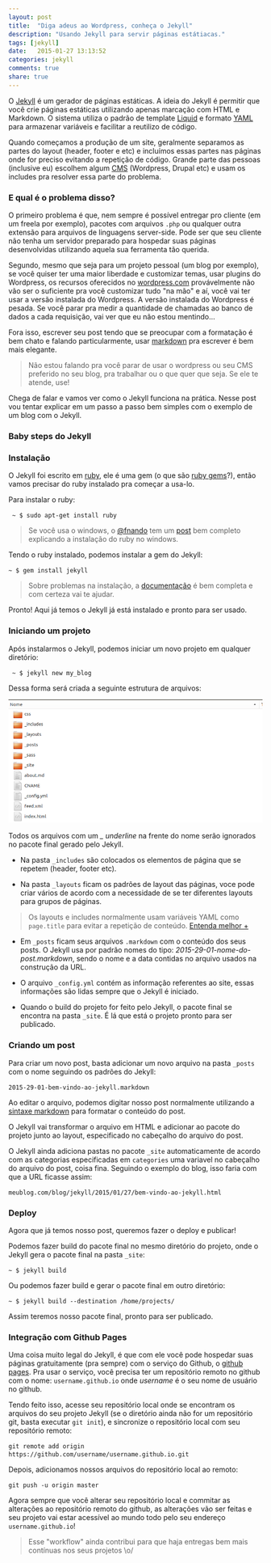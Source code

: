 ```yaml
---
layout: post
title:  "Diga adeus ao Wordpress, conheça o Jekyll"
description: "Usando Jekyll para servir páginas estátiacas."
tags: [jekyll]
date:   2015-01-27 13:13:52
categories: jekyll
comments: true
share: true
---
```


O [Jekyll][jekyll] é um gerador de páginas estáticas. A ideia do Jekyll é permitir que você crie páginas estáticas utilizando apenas marcação com HTML e Markdown. O sistema utiliza o padrão de template [Liquid][liquid] e formato [YAML][yaml] para armazenar variáveis e facilitar a reutilizo de código.

Quando começamos a produção de um site, geralmente separamos as partes do layout (header, footer e etc) e incluímos essas partes nas páginas onde for preciso evitando a repetição de código. Grande parte das pessoas (inclusive eu) escolhem algum [CMS][cms] (Wordpress, Drupal etc) e usam os includes pra resolver essa parte do problema. 

### E qual é o problema disso?
O primeiro problema é que, nem sempre é possível entregar pro cliente (em um freela por exemplo), pacotes com arquivos `.php` ou qualquer outra extensão para arquivos de linguagens server-side. Pode ser que seu cliente não tenha um servidor preparado para hospedar suas páginas desenvolvidas utilizando aquela sua ferramenta tão querida.

Segundo, mesmo que seja para um projeto pessoal (um blog por exemplo), se você quiser ter uma maior liberdade e customizar temas, usar plugins do Wordpress, os recursos oferecidos no [wordpress.com][wordpress] provávelmente não vão ser o suficiente pra você customizar tudo "na mão" e aí, você vai ter usar a versão instalada do Wordpress.
A versão instalada do Wordpress é pesada. Se você parar pra medir a quantidade de chamadas ao banco de dados a cada requisição, vai ver que eu não estou mentindo...

Fora isso, escrever seu post tendo que se preocupar com a formatação é bem chato e falando particularmente, usar [markdown][markdown] pra escrever é bem mais elegante.

> Não estou falando pra você parar de usar o wordpress ou seu CMS preferido no seu blog, pra trabalhar ou o que quer que seja. Se ele te atende, use!

Chega de falar e vamos ver como o Jekyll funciona na prática. Nesse post vou tentar explicar em um passo a passo bem simples com o exemplo de um blog com o Jekyll.

### Baby steps do Jekyll


### Instalação
O Jekyll foi escrito em [ruby][ruby-link], ele é uma gem (o que são [ruby gems][ruby-gems]?), então vamos precisar do ruby instalado pra começar a usa-lo.

Para instalar o ruby:

```
 ~ $ sudo apt-get install ruby
```

> Se você usa o windows, o [@fnando][nando-twitter] tem um [post][nando-post] bem completo explicando a instalação do ruby no windows.

Tendo o ruby instalado, podemos instalar a gem do Jekyll:

```
~ $ gem install jekyll
```

> Sobre problemas na instalação, a [documentação][jekyll-install] é bem completa e com certeza vai te ajudar.


Pronto! Aqui já temos o Jekyll já está instalado e pronto para ser usado.


### Iniciando um projeto
Após instalarmos o Jekyll, podemos iniciar um novo projeto em qualquer diretório:

```
 ~ $ jekyll new my_blog
```

Dessa forma será criada a seguinte estrutura de arquivos:

![Estrutura de arquivos](https://raw.githubusercontent.com/andreybleme/andreybleme.github.io/master/assets/img/estrutura_de_arquivos.png "Estrutura de arquivos")

Todos os arquivos com um *_ underline* na frente do nome serão ignorados no pacote final gerado pelo Jekyll.

- Na pasta `_includes` são colocados os elementos de página que se repetem (header, footer etc).

- Na pasta `_layouts` ficam os padrões de layout das páginas, voce pode criar vários de acordo com a necessidade de se ter diferentes layouts para grupos de páginas.

> Os layouts e includes normalmente usam variáveis YAML como `page.title` para evitar a repetição de conteúdo. [Entenda melhor +][yaml-doc]

- Em `_posts` ficam seus arquivos `.markdown` com o conteúdo dos seus posts. O Jekyll usa por padrão nomes do tipo: *2015-29-01-nome-do-post.markdown*, sendo o nome e a data contidas no arquivo usados na construção da URL.

- O arquivo `_config.yml` contém as informação referentes ao site, essas informações são lidas sempre que o Jekyll é iniciado. 

- Quando o build do projeto for feito pelo Jekyll, o pacote final se encontra na pasta `_site`. É lá que está o projeto pronto para ser publicado. 


### Criando um post
Para criar um novo post, basta adicionar um novo arquivo na pasta `_posts` com o nome seguindo os padrões do Jekyll:

```
2015-29-01-bem-vindo-ao-jekyll.markdown
```

Ao editar o arquivo, podemos digitar nosso post normalmente utilizando a [sintaxe markdown][markdown-sintaxe] para formatar o conteúdo do post. 

O Jekyll vai transformar o arquivo em HTML e adicionar ao pacote do projeto junto ao layout, especificado no cabeçalho do arquivo do post.

O Jekyll ainda adiciona pastas no pacote `_site` automaticamente de acordo com as categorias especificadas em `categories` uma variavel no cabeçalho do arquivo do post, coisa fina. Seguindo o exemplo do blog, isso faria com que a URL ficasse assim: 

```
meublog.com/blog/jekyll/2015/01/27/bem-vindo-ao-jekyll.html
```


### Deploy
Agora que já temos nosso post, queremos fazer o deploy e publicar!

Podemos fazer build do pacote final no mesmo diretório do projeto, onde o Jekyll gera o pacote final na pasta `_site`:

```
~ $ jekyll build
```

Ou podemos fazer build e gerar o pacote final em outro diretório:

```
~ $ jekyll build --destination /home/projects/
```

Assim teremos nosso pacote final, pronto para ser publicado.


### Integração com Github Pages 
Uma coisa muito legal do Jekyll, é que com ele você pode hospedar suas páginas gratuitamente (pra sempre) com o serviço do Github, o [github pages][git-pages]. 
Pra usar o serviço, você precisa ter um repositório remoto no github com o nome: `username.github.io` onde *username* é o seu nome de usuário no github.

Tendo feito isso,  acesse seu repositório local onde se encontram os arquivos do seu projeto Jekyll (se o diretório ainda não for um repositório git, basta executar `git init`), e sincronize o repositório local com seu repositório remoto:

```
git remote add origin https://github.com/username/username.github.io.git
```

Depois, adicionamos nossos arquivos do repositório local ao remoto:

```
git push -u origin master
```

Agora sempre que você alterar seu repositório local e commitar as alterações ao repositório remoto do github, as alterações vão ser feitas e seu projeto vai estar acessível ao mundo todo pelo seu endereço `username.github.io`!

> Esse "workflow" ainda contribui para que haja entregas bem mais contínuas nos seus projetos \o/





[jekyll]:      		http://jekyllrb.com
[liquid]: 	   		http://liquidmarkup.org/
[yaml]:		   		http://pt.wikipedia.org/wiki/YAML
[cms]: 		   		http://pt.wikipedia.org/wiki/Sistema_de_gerenciamento_de_conte%C3%BAdo
[wordpress]:   		http://wordpress.com
[markdown]:    		https://github.com/adam-p/markdown-here/wiki/Markdown-Cheatsheet#code
[ruby-link]: 		http://pt.wikipedia.org/wiki/Ruby_%28linguagem_de_programa%C3%A7%C3%A3o%29
[nando-post]: 		http://simplesideias.com.br/configurando-ruby-rails-mysql-e-git-no-windows
[nando-twitter]: 	https://twitter.com/fnando
[ruby-gems]: 		https://rubygems.org/
[jekyll-install]: 	http://jekyllrb.com/docs/installation/
[markdown-sintaxe]: https://github.com/adam-p/markdown-here/wiki/Markdown-Here-Cheatsheet
[yaml-doc]: 		http://jekyllrb.com/docs/frontmatter/
[git-pages]: 		https://pages.github.com/
